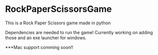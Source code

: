 # RockPaperScissorsGame
This is a Rock Paper Scissors game made in python

Dependencies are needed to run the game! Currently working on adding those and an exe launcher for windows.


***Mac support comming soon!!
